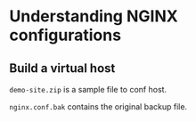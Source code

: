 # Understanding NGINX configurations

## Build a virtual host

`demo-site.zip` is a sample file to conf host.

`nginx.conf.bak` contains the original backup file.
